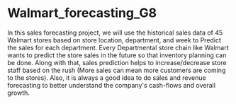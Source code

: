 # Walmart_forecasting_G8
 In this sales forecasting project, we will use the historical sales data of 45 Walmart stores based on store location, department, and week to Predict the sales for each department.
 Every Departmental store chain like Walmart wants to predict the store sales in the future so that inventory planning can be done. Along with that, sales prediction helps to increase/decrease store staff based on the rush (More sales can mean more customers are coming to the stores). Also, it is always a good idea to do sales and revenue forecasting to better understand the company's cash-flows and overall growth.
